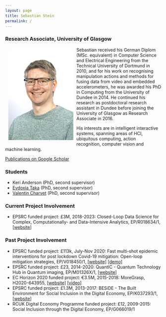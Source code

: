 ```yaml
---
layout: page
title: Sebastian Stein
permalink: /
---
```


### Research Associate, University of Glasgow

<img src="./img/sstein_2022.jpg" alt-text="Sebastian Stein" width="210px" align="left" vspace="5px" hspace="10px"/> Sebastian received his German Diplom (MSc. equivalent) in Computer Science and Electrical Engineering from the Technical University of Dortmund in 2010, and for his work on recognising manipulation actions and methods for fusing data from video and embedded accelerometers, he was awarded his PhD in Computing from the University of Dundee in 2014. He continued his research as postdoctoral research assistant in Dundee before joining the University of Glasgow as Research Associate in 2016.

His interests are in intelligent interactive systems, spanning areas of HCI, ubiquitous computing, action recognition, computer vision and machine learning. 

[Publications on Google Scholar](https://scholar.google.com/citations?user=Lr28ImIAAAAJ)

### Students
 - Keri Anderson (PhD, second supervisor)
 - [Evdoxia Taka](http://www.dcs.gla.ac.uk/~evdoxia/) (PhD, second supervisor)
 - [Valentin Charvet](https://www.dcs.gla.ac.uk/~valentin/aboutme/) (PhD, second supervisor)

### Current Project Involvement
 - EPSRC funded project: £3M, 2018-2023:  Closed-Loop Data Science for Complex, Computationally- and Data-Intensive Analytics, EP/R018634/1, [[website]](https://www.gla.ac.uk/schools/computing/research/researchsections/ida-section/closedloop/)
 
### Past Project Involvement
- EPSRC funded project: £113k, July-Nov 2020: Fast multi-shot epidemic interventions for post lockdown Covid-19 mitigation: Open-loop mitigation strategies, EP/V018450/1, [[website]](http://www.dcs.gla.ac.uk/~rod/covid/default.htm) [[demo]](http://samoa.dcs.gla.ac.uk/covid19dashboard/2020_10_06_group_siqr)
 - EPSRC funded project: £23, 2014-2020: QuantIC - Quantum Technology Hub in Quantum imaging, EP/M01326X/1, [[website]](https://quantic.ac.uk)
 - EC Horizon 2020 funded project: €3.5M, 2015-2018: MoreGrasp, H2020-643955, [[website]](http://www.moregrasp.eu) [[video]](https://www.youtube.com/watch?v=MH9SMgIatGI)
 - EPSRC funded project: £1.3M, 2013-2017: BESiDE - The Built Environment for Social Inclusion in the Digital Economy, EP/K037293/1, [[website]](https://www.beside.ac.uk)
 - RCUK Digital Economy Programme funded project: £12, 2009-2015: Social Inclusion through the Digital Economy, EP/G066019/1 
